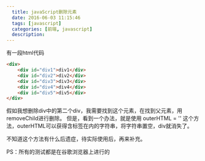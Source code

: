 ```yaml
---
  title: javaScript删除元素
  date: 2016-06-03 11:15:46
  tags: [javascript]
  categories: [前端, javascript]
  description:
---
```



有一段html代码
```html
<div>
    <div id="div1">div1</div>
    <div id="div2">div2</div>
    <div id="div3">div3</div>
    <div id="div4">div4</div>
    <div id="div5">div5</div>
</div>
```

假如我想删除div中的第二个div，我需要找到这个元素，在找到父元素，用removeChild进行删除。
但是，看到一个办法，就是使用 outerHTML = '' 这个方法，outerHTML可以获得含标签在内的字符串，将字符串置空，div就消失了。

不知道这个方法有什么后遗症，待实际使用后，再来补充。


PS：所有的测试都是在谷歌浏览器上进行的


